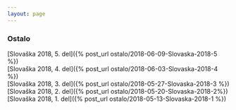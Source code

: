 ```yaml
---
layout: page
---
```

[//]: <>
### Ostalo

[Slovaška 2018, 5. del]({% post_url ostalo/2018-06-09-Slovaska-2018-5 %}) <br/>
[Slovaška 2018, 4. del]({% post_url ostalo/2018-06-03-Slovaska-2018-4 %}) <br/>
[Slovaška 2018, 3. del]({% post_url ostalo/2018-05-27-Slovaska-2018-3 %}) <br/>
[Slovaška 2018, 2. del]({% post_url ostalo/2018-05-20-Slovaska-2018-2%}) <br/>
[Slovaška 2018, 1. del]({% post_url ostalo/2018-05-13-Slovaska-2018-1 %}) <br/>